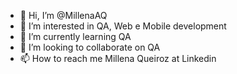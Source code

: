 - 👋 Hi, I’m @MillenaAQ
- 👀 I’m interested in QA, Web e Mobile development
- 🌱 I’m currently learning QA
- 💞️ I’m looking to collaborate on QA
- 📫 How to reach me Millena Queiroz at Linkedin

<!---
MillenaAQ/MillenaAQ is a ✨ special ✨ repository because its `README.md` (this file) appears on your GitHub profile.
You can click the Preview link to take a look at your changes.
--->
